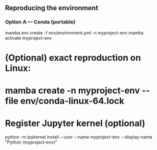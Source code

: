 ## Reproducing the environment

### Option A — Conda (portable)
mamba env create -f env/environment.yml -n myproject-env
mamba activate myproject-env

# (Optional) exact reproduction on Linux:
# mamba create -n myproject-env --file env/conda-linux-64.lock

# Register Jupyter kernel (optional)
python -m ipykernel install --user --name myproject-env --display-name "Python (myproject-env)"
